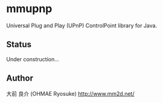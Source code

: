 # mmupnp

Universal Plug and Play (UPnP) ControlPoint library for Java.

## Status

Under construction...

## Author
大前 良介 (OHMAE Ryosuke)
http://www.mm2d.net/
